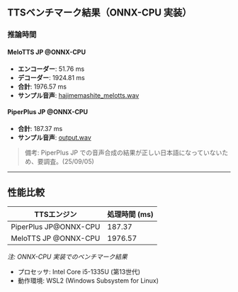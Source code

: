 ## TTSベンチマーク結果（ONNX-CPU 実装）

### 推論時間

#### MeloTTS JP @ONNX-CPU
* **エンコーダー**: 51.76 ms
* **デコーダー**: 1924.81 ms
* **合計**: 1976.57 ms
* **サンプル音声**: [hajimemashite\_melotts.wav](https://github.com/nnn112358/TTS_benchmark_test/blob/main/melotts_onnx/hajimemashite_melotts.wav)

#### PiperPlus JP @ONNX-CPU
* **合計**: 187.37 ms
* **サンプル音声**: [output.wav](https://github.com/nnn112358/TTS_benchmark_test/blob/main/piperplus_onnx/output.wav)
> 備考: PiperPlus JP での音声合成の結果が正しい日本語になっていないため、要調査。(25/09/05)

---

## 性能比較

| TTSエンジン      | 処理時間 (ms) |
| ------------ | --------- |
| PiperPlus JP@ONNX-CPU | 187.37    |
| MeloTTS JP @ONNX-CPU  | 1976.57   |

*注: ONNX-CPU 実装でのベンチマーク結果*
  - プロセッサ: Intel Core i5-1335U (第13世代)
  - 動作環境: WSL2 (Windows Subsystem for Linux)
